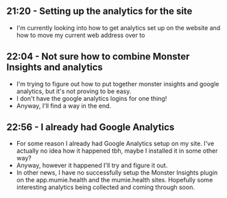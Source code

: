 ## 21:20 - Setting up the analytics for the site
- I'm currently looking into how to get analytics set up on the website and how to move my current web address over to

## 22:04 - Not sure how to combine Monster Insights and analytics
- I'm trying to figure out how to put together monster insights and google analytics, but it's not proving to be easy.
- I don't have the google analytics logins for one thing!
- Anyway, I'll find a way in the end.

## 22:56 - I already had Google Analytics
- For some reason I already had Google Analytics setup on my site. I've actually no idea how it happened tbh, maybe I installed it in some other way?
- Anyway, however it happened I'll try and figure it out.
- In other news, I have no successfully setup the Monster Insights plugin on the app.mumie.health and the mumie.health sites. Hopefully some interesting analytics being collected and coming through soon.